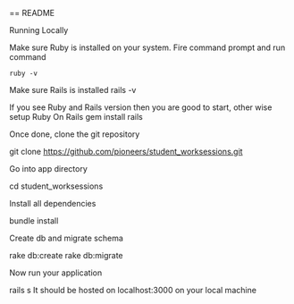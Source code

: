 == README

Running Locally

Make sure Ruby is installed on your system. Fire command prompt and run command

```
ruby -v
```
	
Make sure Rails is installed
rails -v

If you see Ruby and Rails version then you are good to start, other wise setup Ruby On Rails
gem install rails

Once done, clone the git repository

git clone https://github.com/pioneers/student_worksessions.git

Go into app directory

cd student_worksessions

Install all dependencies

bundle install

Create db and migrate schema

rake db:create
rake db:migrate

Now run your application

rails s
It should be hosted on localhost:3000 on your local machine

